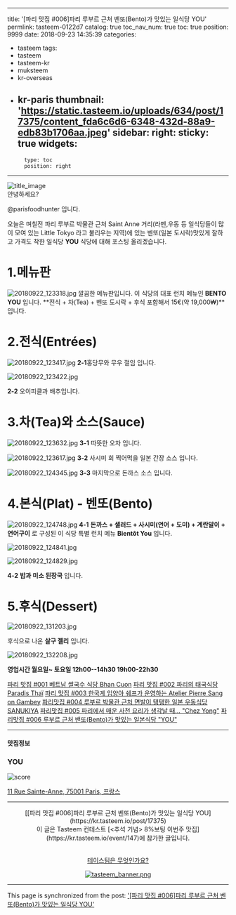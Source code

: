 
---
title: '[파리 맛집 #006]파리 루부르 근처 벤또(Bento)가 맛있는 일식당 YOU'
permlink: tasteem-0122d7
catalog: true
toc_nav_num: true
toc: true
position: 9999
date: 2018-09-23 14:35:39
categories:
- tasteem
tags:
- tasteem
- tasteem-kr
- muksteem
- kr-overseas
- kr-paris
thumbnail: 'https://static.tasteem.io/uploads/634/post/17375/content_fda6c6d6-6348-432d-88a9-edb83b1706aa.jpeg'
sidebar:
    right:
        sticky: true
widgets:
    -
        type: toc
        position: right
---


![title_image](https://static.tasteem.io/uploads/634/post/17375/content_fda6c6d6-6348-432d-88a9-edb83b1706aa.jpeg)
<br/>
안녕하세요?

@parisfoodhunter 입니다.

오늘은 며칠전 파리 루부르 박물관 근처 Saint Anne 거리(라멘,우동 등 일식당들이 많이 모여 있는 Little Tokyo 라고 불리우는 지역)에 있는 벤또(일본 도시락)맛있게 잘하고 가격도 착한 일식당 **YOU** 식당에 대해 포스팅 올리겠습니다. 

# 1.메뉴판

![20180922_123318.jpg](https://static.tasteem.io/uploads/image/image/77268/e2061c2d-471b-44a4-ab03-77dd2bd69f9b.jpeg)
깔끔한 메뉴판입니다. 이 식당의 대표 런치 메뉴인 **BENTO YOU** 입니다.  **전식 + 차(Tea) + 벤또 도시락 + 후식 포함해서 15€(약 19,000₩)**입니다. 

# 2.전식(Entrées)


![20180922_123417.jpg](https://static.tasteem.io/uploads/image/image/77269/866a3ae2-8e01-448d-a0e8-38714718ae47.jpeg)
**2-1**홍당무와 무우 절임 입니다. 


![20180922_123422.jpg](https://static.tasteem.io/uploads/image/image/77270/e2061c2d-471b-44a4-ab03-77dd2bd69f9b.jpeg)

**2-2** 오이피클과 배추입니다.


# 3.차(Tea)와 소스(Sauce)


![20180922_123632.jpg](https://static.tasteem.io/uploads/image/image/77275/e2061c2d-471b-44a4-ab03-77dd2bd69f9b.jpeg)
**3-1** 따뜻한 오차 입니다.


![20180922_123617.jpg](https://static.tasteem.io/uploads/image/image/77277/e2061c2d-471b-44a4-ab03-77dd2bd69f9b.jpeg)
**3-2** 사시미 회 찍어먹을 일본 간장 소스 입니다.


![20180922_124345.jpg](https://static.tasteem.io/uploads/image/image/77278/866a3ae2-8e01-448d-a0e8-38714718ae47.jpeg)
**3-3** 마지막으로 돈까스 소스 입니다.

# 4.본식(Plat) - 벤또(Bento)


![20180922_124748.jpg](https://static.tasteem.io/uploads/image/image/77286/e2061c2d-471b-44a4-ab03-77dd2bd69f9b.jpeg)
**4-1** **돈까스 + 샐러드 + 사시미(연어 + 도미) + 계란말이 + 연어구이** 로 구성된 이 식당 특별 런치 메뉴  **Bientôt You** 입니다.


![20180922_124841.jpg](https://static.tasteem.io/uploads/image/image/77287/866a3ae2-8e01-448d-a0e8-38714718ae47.jpeg)


![20180922_124829.jpg](https://static.tasteem.io/uploads/image/image/77291/e2061c2d-471b-44a4-ab03-77dd2bd69f9b.jpeg)


**4-2** **밥과 미소 된장국** 입니다. 


# 5.후식(Dessert)


![20180922_131203.jpg](https://static.tasteem.io/uploads/image/image/77298/e2061c2d-471b-44a4-ab03-77dd2bd69f9b.jpeg)

후식으로 나온 **살구 젤리** 입니다.


![20180922_132208.jpg](https://static.tasteem.io/uploads/image/image/77299/866a3ae2-8e01-448d-a0e8-38714718ae47.jpeg)

**영업시간 월요일~ 토요일  12h00--14h30
                                                      19h00-22h30**

[파리 맛집 #001 베트남 쌀국수 식당 Bhan Cuon](https://steemit.com/kr-newbie/@parisfoodhunter/pho-banh-cuon-14-2)
[파리 맛집 #002 파리의 태국식당 Paradis Thaï](https://steemit.com/kr-newbie/@parisfoodhunter/2-paradis-thai)
[파리 맛집 #003 한국계 입양아 쉐프가 운영하는 Atelier Pierre Sang on Gambey](https://steemit.com/tasteem/@parisfoodhunter/tasteem-42a119)
[파리맛집 #004 루부르 박물관 근처 면발이 탱탱한 일본 우동식당 SANUKIYA](https://steemit.com/tasteem/@parisfoodhunter/tasteem-9e3b5f)
[파리맛집 #005 파리에서 매운 사천 요리가 생각날 때... "Chez Yong"](https://steemit.com/tasteem/@parisfoodhunter/tasteem-9a9b99)
[파리맛집 #006 루부르 근처 밴또(Bento)가 맛있는 일본식당 "YOU"](https://steemit.com/tasteem/@parisfoodhunter/tasteem-0122d7)














---------------------
#### 맛집정보
### YOU
![score](https://static.tasteem.io/images/steem/1Crowns.png)

[11 Rue Sainte-Anne, 75001 Paris, 프랑스](https://kr.tasteem.io/post/17375#map)

-----------------------------------------
<center>[[파리 맛집 #006]파리 루부르 근처 벤또(Bento)가 맛있는 일식당 YOU](https://kr.tasteem.io/post/17375)
<br/>이 글은 Tasteem 컨테스트
 [<추석 기념> 8%보팅 이번주 맛집](https://kr.tasteem.io/event/147)에 참가한 글입니다.

<br/>[테이스팀은 무엇인가요?](https://kr.tasteem.io/about)

[![tasteem_banner.png](https://static.tasteem.io/images/tasteem_banner_v3.png)](https://kr.tasteem.io)</center>

- - -

This page is synchronized from the post: ['[파리 맛집 #006]파리 루부르 근처 벤또(Bento)가 맛있는 일식당 YOU'](https://steemit.com/@parisfoodhunter/tasteem-0122d7)
